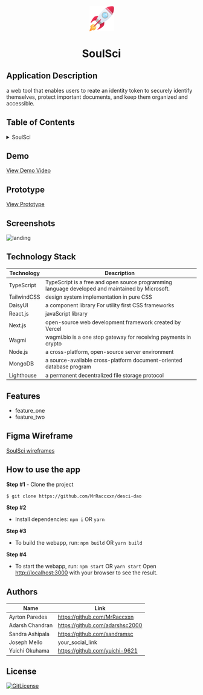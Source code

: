 <!-- Designed for ETHGlobal hackathon 02.2023-->
<div id="header" align="center">
  <img src="https://raw.githubusercontent.com/MrRaccxxn/desci-dao/main/public/assets/logo.png" width="65"/>
</div>
  <h1 align="center">SoulSci</h1>

## Application Description

a web tool that enables users to reate an identity token to securely identify themselves, protect important documents, and keep them organized and accessible.

## Table of Contents

<details>
<summary>SoulSci</summary>

- [Application Description](#application-description)
- [Table of Contents](#table-of-contents)
- [Prototype](#prototype)
- [Screenshots](#screenshots)
- [Figma Wireframe](#figma-wireframe)
- [Technology Stack](#technology-stack)
- [Features](#features)
- [How to use the app](#how-to-use-the-app)
- [Authors](#authors)
- [License](#license)

</details>
 
## Demo

[View Demo Video](https://www.loom.com/share/20d2c4d2425f4d4dbab6cb80e69936e8)

## Prototype

[View Prototype](https://soulsci.vercel.app/)

## Screenshots
![landing](https://user-images.githubusercontent.com/19821445/216965945-0d11012d-d4d8-4e75-a0dd-cab49441e7f1.PNG)

## Technology Stack

| Technology                                                    | Description                                                          |
| ------------------------------------------------------------- | -------------------------------------------------------------------- |
| TypeScript                                                      | TypeScript is a free and open source programming language developed and maintained by Microsoft. |
| TailwindCSS                                                      | design system implementation in pure CSS              |
| DaisyUI                                                      | a component library For utility first CSS frameworks |
| React.js                                                      | javaScript library                                                   |
| Next.js                                                      | open-source web development framework created by Vercel              |
| Wagmi                                                      | wagmi.bio is a one stop gateway for receiving payments in crypto    |
| Node.js                                                      |  a cross-platform, open-source server environment    |
| MongoDB                                                      | a source-available cross-platform document-oriented database program     |
| Lighthouse                                                      | a permanent decentralized file storage protocol |


## Features

- feature_one
- feature_two


## Figma Wireframe

[SoulSci wireframes](https://www.figma.com/file/R9TIUkbzCOl3EObMVaFwkc/Soul-Sci?node-id=0%3A1)

## How to use the app

**Step #1** - Clone the project

```bash
$ git clone https://github.com/MrRaccxxn/desci-dao
```

**Step #2**

- Install dependencies: `npm i` OR `yarn`

**Step #3**

- To build the webapp, run: `npm build` OR `yarn build`

**Step #4**

- To start the webapp, run: `npm start` OR `yarn start`
Open [http://localhost:3000](http://localhost:3000) with your browser to see the result.



## Authors

| Name            | Link                                   |
| --------------- | -------------------------------------- |
| Ayrton Paredes | https://github.com/MrRaccxxn |
| Adarsh Chandran | https://github.com/adarshsc2000 |
| Sandra Ashipala | https://github.com/sandramsc |
| Joseph Mello | your_social_link |
| Yuichi Okuhama |  https://github.com/yuichi-9621 |

## License

[![GitLicense](https://img.shields.io/badge/License-MIT-lime.svg)](https://github.com/MrRaccxxn/desci-dao/blob/sandradev/LICENCE)
